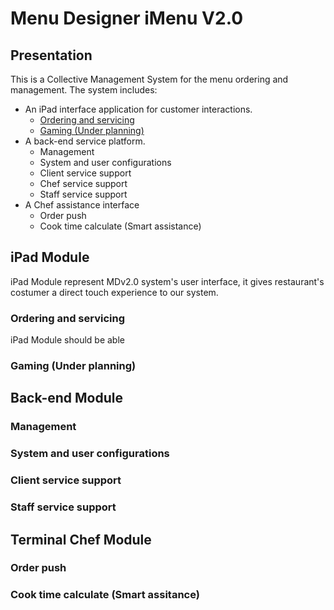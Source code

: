 Menu Designer iMenu V2.0
============
Presentation
------------
This is a Collective Management System for the menu ordering and management. The system includes:

* An iPad interface application for customer interactions.
    * [Ordering and servicing](#ordering-and-servicing)
    * [Gaming (Under planning)](#gaming-under-planning)
* A back-end service platform.
    * Management
    * System and user configurations
    * Client service support
    * Chef service support
    * Staff service support
* A Chef assistance interface
    * Order push
    * Cook time calculate (Smart assistance)


## iPad Module
iPad Module represent MDv2.0 system's user interface, it gives restaurant's costumer a direct touch experience to our system.
### Ordering and servicing
iPad Module should be able 
### Gaming (Under planning)
## Back-end Module
### Management
### System and user configurations
### Client service support
### Staff service support
## Terminal Chef Module
### Order push
### Cook time calculate (Smart assitance)



